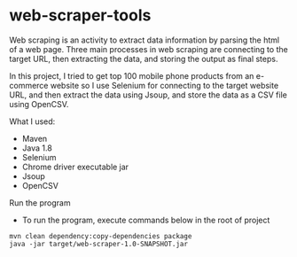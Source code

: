 # web-scraper-tools

Web scraping is an activity to extract data information by parsing the html of a web page. Three main processes in web scraping are connecting to the target URL, then extracting the data, and storing the output as final steps. 

In this project, I tried to get top 100 mobile phone products from an e-commerce website so I use Selenium for connecting to the target website URL, and then extract the data using Jsoup, and store the data as a CSV file using OpenCSV.

What I used:
- Maven
- Java 1.8
- Selenium
- Chrome driver executable jar
- Jsoup
- OpenCSV

Run the program
- To run the program, execute commands below in the root of project

```
mvn clean dependency:copy-dependencies package
java -jar target/web-scraper-1.0-SNAPSHOT.jar
```
